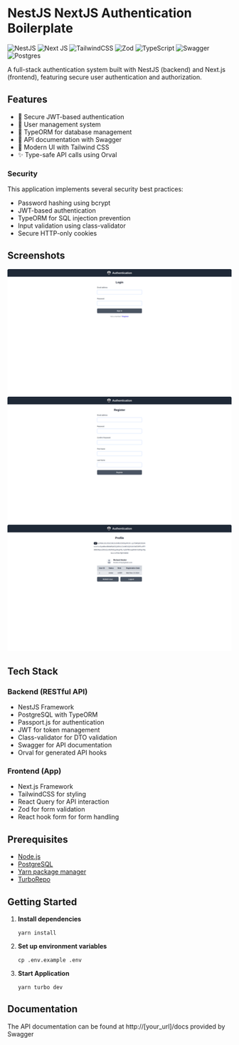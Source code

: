 # NestJS NextJS Authentication Boilerplate

![NestJS](https://img.shields.io/badge/nestjs-%23E0234E.svg?style=for-the-badge&logo=nestjs&logoColor=white) ![Next JS](https://img.shields.io/badge/Next-black?style=for-the-badge&logo=next.js&logoColor=white) ![TailwindCSS](https://img.shields.io/badge/tailwindcss-%2338B2AC.svg?style=for-the-badge&logo=tailwind-css&logoColor=white) ![Zod](https://img.shields.io/badge/zod-%233068b7.svg?style=for-the-badge&logo=zod&logoColor=white) ![TypeScript](https://img.shields.io/badge/typescript-%23007ACC.svg?style=for-the-badge&logo=typescript&logoColor=white) ![Swagger](https://img.shields.io/badge/-Swagger-%23Clojure?style=for-the-badge&logo=swagger&logoColor=white) ![Postgres](https://img.shields.io/badge/postgres-%23316192.svg?style=for-the-badge&logo=postgresql&logoColor=white)

A full-stack authentication system built with NestJS (backend) and Next.js (frontend), featuring secure user authentication and authorization.

## Features

- 🔐 Secure JWT-based authentication
- 👤 User management system
- 🔄 TypeORM for database management
- 📝 API documentation with Swagger
- 🎨 Modern UI with Tailwind CSS
- ✨ Type-safe API calls using Orval

### Security

This application implements several security best practices:

- Password hashing using bcrypt
- JWT-based authentication
- TypeORM for SQL injection prevention
- Input validation using class-validator
- Secure HTTP-only cookies

## Screenshots

![Login Page](./screenshots/login.png)
![Register Page](./screenshots/register.png)
![User Info](./screenshots/refetch.png)

## Tech Stack

### Backend (RESTful API)

- NestJS Framework
- PostgreSQL with TypeORM
- Passport.js for authentication
- JWT for token management
- Class-validator for DTO validation
- Swagger for API documentation
- Orval for generated API hooks

### Frontend (App)

- Next.js Framework
- TailwindCSS for styling
- React Query for API interaction
- Zod for form validation
- React hook form for form handling

## Prerequisites

- [Node.js](https://nodejs.org)
- [PostgreSQL](https://postgresql.org)
- [Yarn package manager](https://yarnpkg.com)
- [TurboRepo](https://turbo.build)

## Getting Started

1. **Install dependencies**

   ```
   yarn install
   ```

2. **Set up environment variables**

   ```
   cp .env.example .env
   ```

3. **Start Application**
   ```
   yarn turbo dev
   ```

## Documentation

The API documentation can be found at http://\[your_url]/docs provided by Swagger
